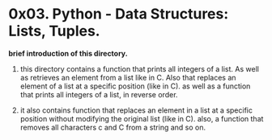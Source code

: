 # 0x03. Python - Data Structures: Lists, Tuples.

**brief introduction of this directory.**

1. this directory contains a function that prints all integers of a list. As well as retrieves an element from a list like in C. Also that replaces an element of a list at a specific position (like in C). as well as a function that prints all integers of a list, in reverse order.
 
2. it also contains function that replaces an element in a list at a specific position without modifying the original list (like in C). also, a function that removes all characters c and C from a string and so on.